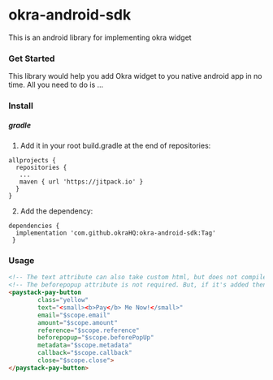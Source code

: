 # okra-android-sdk
This is an android library for implementing okra widget
### Get Started
This library would help you add Okra widget to you native android app in no time. All you need to do is ...
### Install
##### gradle

1. Add it in your root build.gradle at the end of repositories:

```
allprojects {
  repositories {
   ...
   maven { url 'https://jitpack.io' }
  }
}

```

2. Add the dependency:

```
dependencies {
  implementation 'com.github.okraHQ:okra-android-sdk:Tag'
 }
```

### Usage
```html
<!-- The text attribute can also take custom html, but does not compile directives yet-->
<!-- The beforepopup attribute is not required. But, if it's added then it must return true for the payment dialog to open-->
<paystack-pay-button
        class="yellow"
        text="<small><b>Pay</b> Me Now!</small>"
        email="$scope.email"
        amount="$scope.amount"
        reference="$scope.reference"
        beforepopup="$scope.beforePopUp"
        metadata="$scope.metadata"
        callback="$scope.callback"
        close="$scope.close">
</paystack-pay-button>
```
